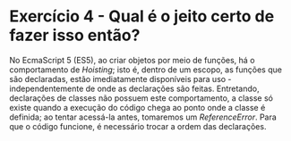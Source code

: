 # Exercício 4 - Qual é o jeito certo de fazer isso então?

No EcmaScript 5 (ES5), ao criar objetos por meio de funções, há o comportamento de _Hoisting_; isto é, dentro de um escopo, as funções que são declaradas, estão imediatamente disponíveis para uso - independentemente de onde as declarações são feitas. Entretando, declarações de classes não possuem este comportamento, a classe só existe quando a execução do código chega ao ponto onde a classe é definida; ao tentar acessá-la antes, tomaremos um _ReferenceError_. Para que o código funcione, é necessário trocar a ordem das declarações.